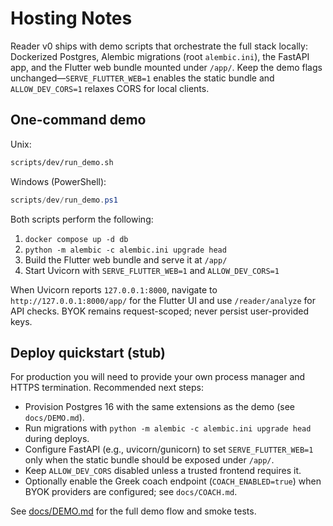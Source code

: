 # Hosting Notes

Reader v0 ships with demo scripts that orchestrate the full stack locally: Dockerized Postgres, Alembic migrations (root `alembic.ini`), the FastAPI app, and the Flutter web bundle mounted under `/app/`. Keep the demo flags unchanged—`SERVE_FLUTTER_WEB=1` enables the static bundle and `ALLOW_DEV_CORS=1` relaxes CORS for local clients.

## One-command demo

Unix:

```bash
scripts/dev/run_demo.sh
```

Windows (PowerShell):

```powershell
scripts/dev/run_demo.ps1
```

Both scripts perform the following:

1. `docker compose up -d db`
2. `python -m alembic -c alembic.ini upgrade head`
3. Build the Flutter web bundle and serve it at `/app/`
4. Start Uvicorn with `SERVE_FLUTTER_WEB=1` and `ALLOW_DEV_CORS=1`

When Uvicorn reports `127.0.0.1:8000`, navigate to `http://127.0.0.1:8000/app/` for the Flutter UI and use `/reader/analyze` for API checks. BYOK remains request-scoped; never persist user-provided keys.

## Deploy quickstart (stub)

For production you will need to provide your own process manager and HTTPS termination. Recommended next steps:

- Provision Postgres 16 with the same extensions as the demo (see `docs/DEMO.md`).
- Run migrations with `python -m alembic -c alembic.ini upgrade head` during deploys.
- Configure FastAPI (e.g., uvicorn/gunicorn) to set `SERVE_FLUTTER_WEB=1` only when the static bundle should be exposed under `/app/`.
- Keep `ALLOW_DEV_CORS` disabled unless a trusted frontend requires it.
- Optionally enable the Greek coach endpoint (`COACH_ENABLED=true`) when BYOK providers are configured; see `docs/COACH.md`.

See [docs/DEMO.md](docs/DEMO.md) for the full demo flow and smoke tests.
